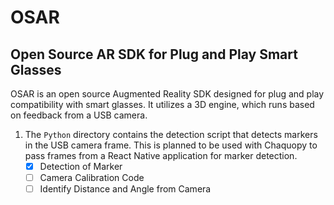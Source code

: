 # OSAR

## Open Source AR SDK for Plug and Play Smart Glasses

OSAR is an open source Augmented Reality SDK designed for plug and play compatibility with smart glasses. It utilizes a 3D engine, which runs based on feedback from a USB camera.

1. The `Python` directory contains the detection script that detects markers in the USB camera frame. This is planned to be used with Chaquopy to pass frames from a React Native application for marker detection.
   - [x] Detection of Marker
   - [ ] Camera Calibration Code
   - [ ] Identify Distance and Angle from Camera

